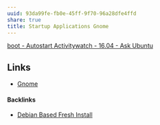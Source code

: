 ```yaml
---
uuid: 93da99fe-fb0e-45ff-9f70-96a28dfe4ffd
share: true
title: Startup Applications Gnome
---
```

[boot - Autostart Activitywatch - 16.04 - Ask Ubuntu](https://askubuntu.com/questions/1072607/autostart-activitywatch-16-04)

## Links

* [Gnome](../eb67c211-8651-42cc-b512-1ff655f7a537)

#### Backlinks

* [Debian Based Fresh Install](/e231d0df-f038-4611-b9b5-e05c6549b328)